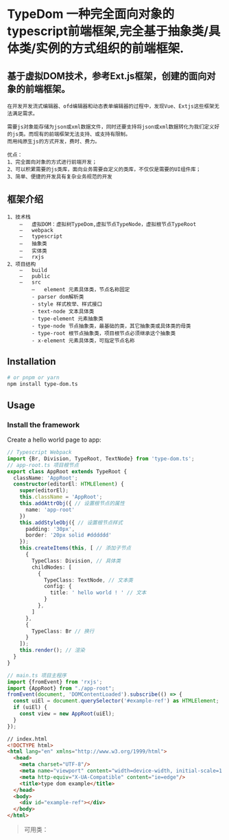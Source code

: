 # TypeDom 一种完全面向对象的typescript前端框架,完全基于抽象类/具体类/实例的方式组织的前端框架.

## 基于虚拟DOM技术，参考Ext.js框架，创建的面向对象的前端框架。

    在开发开发流式编辑器、ofd编辑器和动态表单编辑器的过程中，发现Vue、Extjs这些框架无法满足需求。
    
    需要js对象能存储为json或xml数据文件，同时还要支持将json或xml数据转化为我们定义好的js类。而现有的前端框架无法支持、或支持有限制。
    而用纯原生js的方式开发，费时、费力。

    优点：
    1、完全面向对象的方式进行前端开发；
    2、可以积累需要的js类库，面向业务需要自定义的类库，不仅仅是需要的UI组件库；
    3、简单、便捷的开发具有复杂业务规范的开发

## 框架介绍

    1、技术栈
        –	虚拟DOM：虚拟树TypeDom,虚拟节点TypeNode，虚拟根节点TypeRoot
        –	webpack
        –	typescript
        –	抽象类
        –	实体类
        –	rxjs
    2、项目结构
        –	build
        –	public
        –	src
            –	element 元素具体类，节点名称固定
            - parser dom解析类
            - style 样式枚举、样式接口
            - text-node 文本具体类
            - type-element 元素抽象类
            - type-node 节点抽象类，最基础的类，其它抽象类或具体类的母类
            - type-root 根节点抽象类，项目根节点必须继承这个抽象类
            - x-element 元素具体类，可指定节点名称


## Installation

```bash
# or pnpm or yarn
npm install type-dom.ts
```

## Usage

### Install the framework

Create a hello world page to app:

```ts
// Typescript Webpack
import {Br, Division, TypeRoot, TextNode} from 'type-dom.ts';
// app-root.ts 项目根节点
export class AppRoot extends TypeRoot {
  className: 'AppRoot';
  constructor(editorEl: HTMLElement) {
    super(editorEl);
    this.className = 'AppRoot'; 
    this.addAttrObj({ // 设置根节点的属性
      name: 'app-root'
    })
    this.addStyleObj({ // 设置根节点样式
      padding: '30px',
      border: '20px solid #dddddd'
    });
    this.createItems(this, [ // 添加子节点
      {
        TypeClass: Division, // 具体类
        childNodes: [
          {
            TypeClass: TextNode, // 文本类
            config: {
              title: ' hello world ! ' // 文本
            }
          },
        ]
      },
      {
        TypeClass: Br // 换行
      }
    ]);
    this.render(); // 渲染
  }
}

// main.ts 项目主程序
import {fromEvent} from 'rxjs';
import {AppRoot} from "./app-root";
fromEvent(document, 'DOMContentLoaded').subscribe(() => {
  const uiEl = document.querySelector('#example-ref') as HTMLElement;
  if (uiEl) {
    const view = new AppRoot(uiEl);
  }
});
```
```html
// index.html
<!DOCTYPE html>
<html lang="en" xmlns="http://www.w3.org/1999/html">
  <head>
    <meta charset="UTF-8"/>
    <meta name="viewport" content="width=device-width, initial-scale=1.0"/>
    <meta http-equiv="X-UA-Compatible" content="ie=edge"/>
    <title>type dom example</title>
  </head>
  <body>
    <div id="example-ref"></div>
  </body> 
</html>
```

> 可用类：
